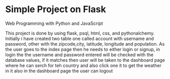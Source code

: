 # Simple Project on Flask

Web Programming with Python and JavaScript


This project is done by using flask, psql, html, css, and pythonalchemy.
Initially i have created two table one called account with username and password, other with the zipcode,city, latitude, longitude and population.
As the user goes to the index page then he needs to either login or signup, in login the the username and password entered will be checked with the database values, if it matches then user will be taken to the dashboard page where he can serch for teh country and also click one it to get the weather in it
also in the dashboard page the user can logout
